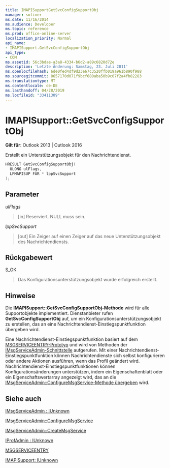 ```yaml
---
title: IMAPISupportGetSvcConfigSupportObj
manager: soliver
ms.date: 11/16/2014
ms.audience: Developer
ms.topic: reference
ms.prod: office-online-server
localization_priority: Normal
api_name:
- IMAPISupport.GetSvcConfigSupportObj
api_type:
- COM
ms.assetid: 56c3bdae-a3a8-4334-b6d2-a89c6820d72e
description: 'Letzte Änderung: Samstag, 23. Juli 2011'
ms.openlocfilehash: 6de0fed4df9d23e67c3520ffb019a961b890f988
ms.sourcegitcommit: 8657170d071f9bcf680aba50b9c07f2a4fb82283
ms.translationtype: MT
ms.contentlocale: de-DE
ms.lasthandoff: 04/28/2019
ms.locfileid: "33411309"
---
```

# <a name="imapisupportgetsvcconfigsupportobj"></a>IMAPISupport::GetSvcConfigSupportObj

  
  
**Gilt für**: Outlook 2013 | Outlook 2016 
  
Erstellt ein Unterstützungsobjekt für den Nachrichtendienst.
  
```cpp
HRESULT GetSvcConfigSupportObj(
  ULONG ulFlags,
  LPMAPISUP FAR * lppSvcSupport
);
```

## <a name="parameters"></a>Parameter

 _ulFlags_
  
> [in] Reserviert. NULL muss sein.
    
 _lppSvcSupport_
  
> [out] Ein Zeiger auf einen Zeiger auf das neue Unterstützungsobjekt des Nachrichtendiensts.
    
## <a name="return-value"></a>Rückgabewert

S_OK 
  
> Das Konfigurationsunterstützungsobjekt wurde erfolgreich erstellt.
    
## <a name="remarks"></a>Hinweise

Die **IMAPISupport::GetSvcConfigSupportObj-Methode** wird für alle Supportobjekte implementiert. Dienstanbieter rufen **GetSvcConfigSupportObj** auf, um ein Konfigurationsunterstützungsobjekt zu erstellen, das an eine Nachrichtendienst-Einstiegspunktfunktion übergeben wird. 
  
Eine Nachrichtendienst-Einstiegspunktfunktion basiert auf dem [MSGSERVICEENTRY-Prototyp](msgserviceentry.md) und wird von Methoden der [IMsgServiceAdmin-Schnittstelle](imsgserviceadminiunknown.md) aufgerufen. Mit einer Nachrichtendienst-Einstiegspunktfunktion können Nachrichtendienste sich selbst konfigurieren oder andere Aktionen ausführen, wenn das Profil geändert wird. Nachrichtendienst-Einstiegspunktfunktionen können Konfigurationsänderungen unterstützen, indem ein Eigenschaftenblatt oder ein Eigenschaftswertarray angezeigt wird, das an die [IMsgServiceAdmin::ConfigureMsgService-Methode übergeben](imsgserviceadmin-configuremsgservice.md) wird. 
  
## <a name="see-also"></a>Siehe auch



[IMsgServiceAdmin : IUnknown](imsgserviceadminiunknown.md)
  
[IMsgServiceAdmin::ConfigureMsgService](imsgserviceadmin-configuremsgservice.md)
  
[IMsgServiceAdmin::CreateMsgService](imsgserviceadmin-createmsgservice.md)
  
[IProfAdmin : IUnknown](iprofadminiunknown.md)
  
[MSGSERVICEENTRY](msgserviceentry.md)
  
[IMAPISupport: IUnknown](imapisupportiunknown.md)

